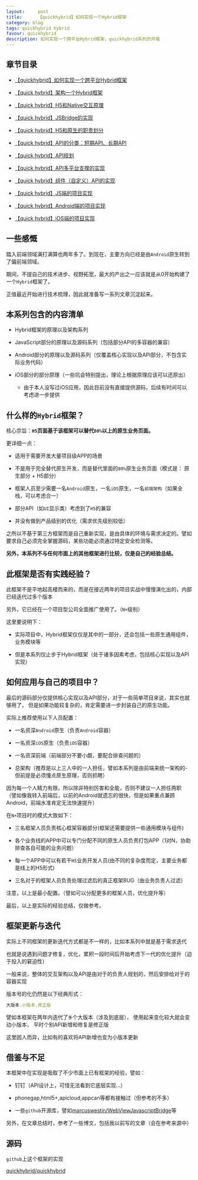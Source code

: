 ```yaml
---
layout:     post
title:      【quickhybrid】如何实现一个Hybrid框架
category: blog
tags: quickhybrid hybrid
favour: quickhybrid
description: 如何实现一个跨平台Hybrid框架，quickhybrid系列的开端
---
```


## 章节目录

- [【quickhybrid】如何实现一个跨平台Hybrid框架](https://github.com/quickhybrid/quickhybrid/issues/12)

- [【quick hybrid】架构一个Hybrid框架](https://github.com/quickhybrid/quickhybrid/issues/11)

- [【quick hybrid】H5和Native交互原理](https://github.com/quickhybrid/quickhybrid/issues/10)

- [【quick hybrid】JSBridge的实现](https://github.com/quickhybrid/quickhybrid/issues/9)

- [【quick hybrid】H5和原生的职责划分](https://github.com/quickhybrid/quickhybrid/issues/8)

- [【quick hybrid】API的分类：短期API、长期API](https://github.com/quickhybrid/quickhybrid/issues/7)

- [【quick hybrid】API规划](https://github.com/quickhybrid/quickhybrid/issues/6)

- [【quick hybrid】API多平台支撑的实现](https://github.com/quickhybrid/quickhybrid/issues/5)

- [【quick hybrid】组件（自定义）API的实现](https://github.com/quickhybrid/quickhybrid/issues/4)

- [【quick hybrid】JS端的项目实现](https://github.com/quickhybrid/quickhybrid/issues/3)

- [【quick hybrid】Android端的项目实现](https://github.com/quickhybrid/quickhybrid/issues/2)

- [【quick hybrid】iOS端的项目实现](https://github.com/quickhybrid/quickhybrid/issues/1)


## 一些感慨

踏入前端领域满打满算也两年多了。到现在，主要方向已经是由`Android`原生转到了偏前端领域。

期间，不提自己的技术进步、视野拓宽，最大的产出之一应该就是从0开始构建了一个`Hybrid`框架了。

正值最近开始进行技术梳理，因此就准备写一系列文章沉淀起来。

## 本系列包含的内容清单

- Hybrid框架的原理以及架构系列

- JavaScript部分的原理以及源码系列（包括部分API的多容器的兼容）

- Android部分的原理以及源码系列（仅覆盖核心实现以及API部分，不包含实际业务代码）

- iOS部分的部分原理（一些坑会特别提出，理论上根据原理应该可以还原出）

    - 由于本人没写过iOS应用，因此目前没有直接提供源码，后续有时间可以考虑进一步提供

## 什么样的`Hybrid`框架？

核心宗旨：__`H5`页面基于该框架可以替代`80%`以上的原生业务页面。__

更详细一点：

- 适用于需要开发大量项目级APP的场景

- 不是用于完全替代原生开发，而是替代里面的`80%`原生业务页面（模式是： 原生部分 + H5部分）

- 框架人员至少需要一名`Android`原生，一名`iOS`原生，一名`前端架构`（如果全栈，可以考虑合一）

- 部分API（如`UI`显示类）考虑到了`H5`的兼容

- 并没有做到产品级别的优化（需求优先级别较低）

之所以不基于第三方框架而是自己重新实现，是由具体的环境与需求决定的。譬如要求自己必须完全掌握源码，某些功能必须通过特定安全检测等。

__另外，本系列不与任何市面上的其他框架进行比较，仅是自己的经验总结。__

## 此框架是否有实践经验？

此框架不是平地起高楼而来的，而是在接近两年的项目实战中慢慢演化出的，内部已经迭代过多个版本

另外，它已经在一个项目型公司全面推广使用了。（`N+`级别）

这里要说明下：

- 实际项目中，Hybrid框架仅仅是其中的一部分，还会包括一些原生通用组件，业务模块等

- 但是本系列仅止步于Hybrid框架（处于诸多因素考虑，包括核心实现以及API实现）

## 如何应用与自己的项目中？

最后的源码部分仅提供核心实现以及API部分，对于一些简单项目来说，其实也就够用了，
但是如果功能较复杂的，肯定需要进一步封装自己的原生功能。

实际上推荐使用以下人员配置：

- 一名资深`Android`原生（负责`Android`容器）

- 一名资深`iOS`原生（负责`iOS`容器）

- 一名资深前端（前端部分不要小觑，要配合排查问题的）

- 总架构（推荐是以上三人中的一人担任，譬如本系列是由前端来统一架构的-但前提是必须懂点原生原理，否则抓瞎）

因为每一个人精力有限，所以除非特别厉害和全能，否则不建议一人担任两职
（譬如像我转入前端后，以前的Android就遗忘的很快，但是如果重点兼顾Android，前端水准肯定无法快速提升）

在`N+`项目时的模式大致如下：

- 三名框架人员负责核心框架容器部分(框架还需要提供一些通用模块与组件)

- 各个业务线的APP中可以专门分配不同的原生人员负责打包APP（1对N，协助排查各自可能的业务问题）

- 每一个APP中可以有若干`H5`业务开发人员(由不同的复杂度而定，主要业务都是线上的H5形式)

- 三名对于的框架人员负责处理过滤后的真正框架BUG（由业务负责人过滤）

注意，以上是最小配置。（譬如可以分配更多的框架人员，优化提升等）

最后，以上是实际的经验总结，仅做参考。

## 框架更新与迭代

实际上不同框架的更新迭代方式都是不一样的，比如本系列中就是基于需求迭代

也就是说遇到问题才修复，优化，累积一段时间后开始考虑下一代的优化提升（迫于投入的窘迫性）

一般来说，整体的交互架构以及API是由对于的负责人规划的，然后安排给对于的容器实现

版本号的化仍然是以下经典形式：

```js
大版本.小版本.修正版
```

譬如本框架在两年内迭代了`多`个大版本（涉及到底层），
使用起来变化较大就会变动小版本，
平时个别API新增和修复是修正版

这里因人而异，比如有的喜欢将API新增也变为小版本更新

## 借鉴与不足

本框架中在实现是吸取了不少市面上已有框架的经验，譬如：

- 钉钉（API设计上，可惜无法看到它底层实现...）

- phonegap,html5+,apicloud,appcan等都有接触过（但参考的不多）

- 一些`github`开源库，譬如[marcuswestin/WebViewJavascriptBridge](https://github.com/marcuswestin/WebViewJavascriptBridge)等

另外，在文章总结时，参考了一些博文，包括我以前写的文章（会在参考来源中）

## 源码

`github`上这个框架的实现

[quickhybrid/quickhybrid](https://github.com/quickhybrid/quickhybrid)
